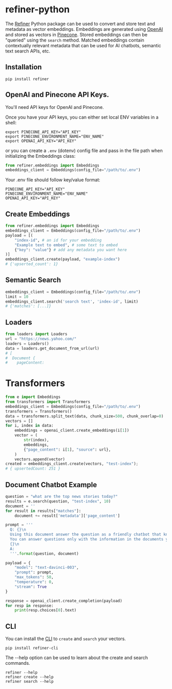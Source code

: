 # refiner-python

The [Refiner](https://pypi.org/project/refiner/) Python package can be used to convert and store text and metadata as vector embeddings. Embeddings are generated using [OpenAI](https://openai.com/) and stored as vectors in [Pinecone](https://www.pinecone.io/). Stored embeddings can then be "queried" using the `search` method. Matched embeddings contain contextually relevant metadata that can be used for AI chatbots, semantic text search APIs, etc.

## Installation

```shell
pip install refiner
```

## OpenAI and Pinecone API Keys.

You'll need API keys for OpenAI and Pinecone.

Once you have your API keys, you can either set local ENV variables in a shell:

```shell
export PINECONE_API_KEY="API_KEY"
export PINECONE_ENVIRONMENT_NAME="ENV_NAME"
export OPENAI_API_KEY="API_KEY"
```

or you can create a `.env` (dotenv) config file and pass in the file path when initializing the Embeddings class:

```python
from refiner.embeddings import Embeddings
embeddings_client = Embeddings(config_file="/path/to/.env")
```

Your .env file should follow key/value format:

```shell
PINECONE_API_KEY="API_KEY"
PINECONE_ENVIRONMENT_NAME="ENV_NAME"
OPENAI_API_KEY="API_KEY"
```

## Create Embeddings

```python
from refiner.embeddings import Embeddings
embeddings_client = Embeddings(config_file="/path/to/.env")
payload = [(
    "index-id", # an id for your embedding
    "Example text to embed", # some text to embed
    {"key": "value"} # add any metadata you want here
)]
embeddings_client.create(payload, "example-index")
# {'upserted_count': 1}
```

## Semantic Search

```python
embeddings_client = Embeddings(config_file="/path/to/.env")
limit = 10
embeddings_client.search('search text', 'index-id', limit)
# {'matches': [...]}
```

## Loaders

```python
from loaders import Loaders
url = "https://news.yahoo.com/"
loaders = Loaders()
data = loaders.get_document_from_url(url)
# [
#  Document {
#    pageContent:
```

# Transformers

```python
from e import Embeddings
from transformers import Transformers
embeddings_client = Embeddings(config_file="/path/to/.env")
transformers = Transformers()
data = transformers.split_text(data, chunk_size=500, chunk_overlap=0)
vectors = []
for i, index in data:
    embeddings = openai_client.create_embeddings(i[1])
    vector = (
        str(index),
        embeddings,
        {"page_content": i[1], "source": url},
    )
    vectors.append(vector)
created = embeddings_client.create(vectors, "test-index");
# { upsertedCount: 251 }
```

## Document Chatbot Example

```python
question = "what are the top news stories today?"
results = e.search(question, "test-index", 10)
document = ''
for result in results["matches"]:
    document += result['metadata']['page_content']

prompt = '''
  Q: {}\n
  Using this document answer the question as a friendly chatbot that knows about the details in the document.
  You can answer questions only with the information in the documents you've been trained on.
  {}\n
  A:
  '''.format(question, document)

payload = {
    "model": "text-davinci-003",
    "prompt": prompt,
    "max_tokens": 50,
    "temperature": 0,
    "stream": True
}

response = openai_client.create_completion(payload)
for resp in response:
    print(resp.choices[0].text)
```

## CLI

You can install the [CLI](https://pypi.org/project/refiner-cli/) to `create` and `search` your vectors.

```shell
pip install refiner-cli
```

The --help option can be used to learn about the create and search commands.

```shell
refiner --help
refiner create --help
refiner search --help
```
